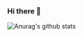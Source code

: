 ### Hi there 👋
![Anurag's github stats](https://github-readme-stats.vercel.app/api?username=ILoveChy&show_icons=true&theme=radical&count_private=true)
<!--
**ILoveChy/ILoveChy** is a ✨ _special_ ✨ repository because its `README.md` (this file) appears on your GitHub profile.

Here are some ideas to get you started:

- 🔭 I’m currently working on ...
- 🌱 I’m currently learning ...
- 👯 I’m looking to collaborate on ...
- 🤔 I’m looking for help with ...
- 💬 Ask me about ...
- 📫 How to reach me: ...
- 😄 Pronouns: ...
- ⚡ Fun fact: ...
-->
